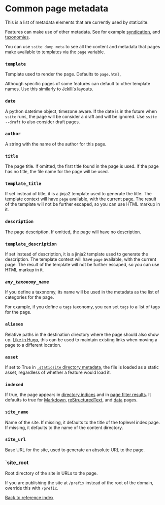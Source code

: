 # Common page metadata

This is a list of metadata elements that are currently used by staticsite.

Features can make use of other metadata. See for example
[syndication](syndication.md), and [taxonomies](taxonomies.md).

You can use `ssite dump_meta` to see all the content and metadata that pages
make available to templates via the `page` variable.


### `template`

Template used to render the page. Defaults to `page.html`,

Although specific pages of some features can default to other template names.
Use this similarly to [Jekill's layouts](https://jekyllrb.com/docs/step-by-step/04-layouts/).

### `date`

A python datetime object, timezone aware. If the date is in the future when
`ssite` runs, the page will be consider a draft and will be ignored. Use `ssite
--draft` to also consider draft pages.

### `author`

A string with the name of the author for this page.

### `title`

The page title. If omitted, the first title found in the page is used. If the
page has no title, the file name for the page will be used.

### `template_title`

If set instead of title, it is a jinja2 template used to generate the title.
The template context will have `page` available, with the current page. The
result of the template will not be further escaped, so you can use HTML markup
in it.

### `description`

The page description. If omitted, the page will have no description.

### `template_description`

If set instead of description, it is a jinja2 template used to generate the
description. The template context will have `page` available, with the current
page. The result of the template will not be further escaped, so you can use
HTML markup in it.

### *`any_taxonomy_name`*

If you define a taxonomy, its name will be used in the metadata as the list of
categories for the page.

For example, if you define a `tags` taxonomy, you can set `tags` to a list of
tags for the page.

### `aliases`

Relative paths in the destination directory where the page should also show up.
[Like in Hugo](https://gohugo.io/extras/aliases/), this can be used to maintain
existing links when moving a page to a different location.

### `asset`

If set to True in [`.staticsite` directory metadata](contents.md), the file is
loaded as a static asset, regardless of whether a feature would load it.

### `indexed`

If true, the page appears in [directory indices](dir.md) and in
[page filter results](page_filter.md). It defaults to true for
[Markdown](markdown.md), [reStructuredText](rst.rst), and [data](data.md)
pages.

### `site_name`

Name of the site. If missing, it defaults to the title of the toplevel index
page. If missing, it defaults to the name of the content directory.

### `site_url`

Base URL for the site, used to generate an absolute URL to the page.

### `site_root

Root directory of the site in URLs to the page.

If you are publishing the site at `/prefix` instead of the root of the domain,
override this with `/prefix`.


[Back to reference index](reference.md)

